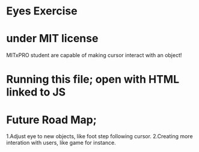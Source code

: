 # Eyes Exercise
# under MIT license
MITxPRO
student are capable of making cursor interact with an object!

# Running this file; open with HTML linked to JS 

# Future Road Map; 
1.Adjust eye to new objects, like foot step following cursor. 
2.Creating more interation with users, like game for instance.
